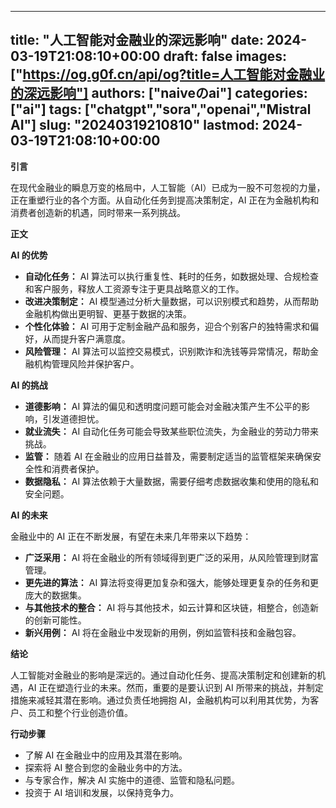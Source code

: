 
---
title: "人工智能对金融业的深远影响"
date: 2024-03-19T21:08:10+00:00
draft: false
images: ["https://og.g0f.cn/api/og?title=人工智能对金融业的深远影响"]
authors: ["naiveのai"]
categories: ["ai"]
tags: ["chatgpt","sora","openai","Mistral AI"]
slug: "20240319210810"
lastmod: 2024-03-19T21:08:10+00:00
---
**引言**

在现代金融业的瞬息万变的格局中，人工智能（AI）已成为一股不可忽视的力量，正在重塑行业的各个方面。从自动化任务到提高决策制定，AI 正在为金融机构和消费者创造新的机遇，同时带来一系列挑战。

**正文**

**AI 的优势**

* **自动化任务：** AI 算法可以执行重复性、耗时的任务，如数据处理、合规检查和客户服务，释放人工资源专注于更具战略意义的工作。
* **改进决策制定：** AI 模型通过分析大量数据，可以识别模式和趋势，从而帮助金融机构做出更明智、更基于数据的决策。
* **个性化体验：** AI 可用于定制金融产品和服务，迎合个别客户的独特需求和偏好，从而提升客户满意度。
* **风险管理：** AI 算法可以监控交易模式，识别欺诈和洗钱等异常情况，帮助金融机构管理风险并保护客户。

**AI 的挑战**

* **道德影响：** AI 算法的偏见和透明度问题可能会对金融决策产生不公平的影响，引发道德担忧。
* **就业流失：** AI 自动化任务可能会导致某些职位流失，为金融业的劳动力带来挑战。
* **监管：** 随着 AI 在金融业的应用日益普及，需要制定适当的监管框架来确保安全性和消费者保护。
* **数据隐私：** AI 算法依赖于大量数据，需要仔细考虑数据收集和使用的隐私和安全问题。

**AI 的未来**

金融业中的 AI 正在不断发展，有望在未来几年带来以下趋势：

* **广泛采用：** AI 将在金融业的所有领域得到更广泛的采用，从风险管理到财富管理。
* **更先进的算法：** AI 算法将变得更加复杂和强大，能够处理更复杂的任务和更庞大的数据集。
* **与其他技术的整合：** AI 将与其他技术，如云计算和区块链，相整合，创造新的创新可能性。
* **新兴用例：** AI 将在金融业中发现新的用例，例如监管科技和金融包容。

**结论**

人工智能对金融业的影响是深远的。通过自动化任务、提高决策制定和创建新的机遇，AI 正在塑造行业的未来。然而，重要的是要认识到 AI 所带来的挑战，并制定措施来减轻其潜在影响。通过负责任地拥抱 AI，金融机构可以利用其优势，为客户、员工和整个行业创造价值。

**行动步骤**

* 了解 AI 在金融业中的应用及其潜在影响。
* 探索将 AI 整合到您的金融业务中的方法。
* 与专家合作，解决 AI 实施中的道德、监管和隐私问题。
* 投资于 AI 培训和发展，以保持竞争力。